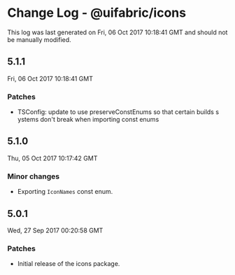 # Change Log - @uifabric/icons

This log was last generated on Fri, 06 Oct 2017 10:18:41 GMT and should not be manually modified.

## 5.1.1
Fri, 06 Oct 2017 10:18:41 GMT

### Patches

- TSConfig: update to use preserveConstEnums so that certain builds s ystems don't break when importing const enums

## 5.1.0
Thu, 05 Oct 2017 10:17:42 GMT

### Minor changes

- Exporting `IconNames` const enum.

## 5.0.1
Wed, 27 Sep 2017 00:20:58 GMT

### Patches

- Initial release of the icons package.

